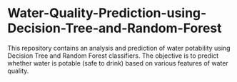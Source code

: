 # Water-Quality-Prediction-using-Decision-Tree-and-Random-Forest
This repository contains an analysis and prediction of water potability using Decision Tree and Random Forest classifiers. The objective is to predict whether water is potable (safe to drink) based on various features of water quality.
